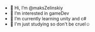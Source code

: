 - 👋 Hi, I’m @maksZelinskiy
- 👀 I’m interested in gameDev
- 🌱 I’m currently learning unity and c#
- 🥺 I'm just studying so don't be cruel☺️

<!---
maksZelinskiy/maksZelinskiy is a ✨ special ✨ repository because its `README.md` (this file) appears on your GitHub profile.
You can click the Preview link to take a look at your changes.
--->
